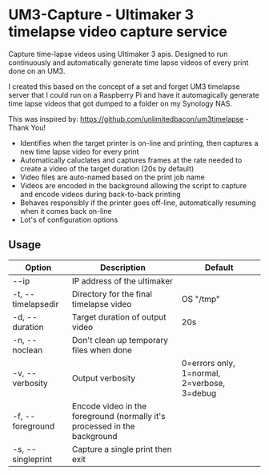 # UM3-Capture - Ultimaker 3 timelapse video capture service
Capture time-lapse videos using Ultimaker 3 apis. Designed to run continuously and automatically generate time 
lapse videos of every print done on an UM3.

I created this based on the concept of a set and forget UM3 timelapse
server that I could run on a Raspberry Pi and have it automagically generate time lapse videos that got dumped to
a folder on my Synology NAS. 

This was inspired by: https://github.com/unlimitedbacon/um3timelapse - Thank You!

* Identifies when the target printer is on-line and printing, then captures a new time lapse video for every print
* Automatically caluclates and captures frames at the rate needed to create a video of the target
duration (20s by default)
* Video files are auto-named based on the print job name
* Videos are encoded in the background allowing the script to capture and encode videos during back-to-back printing
* Behaves responsibly if the printer goes off-line, automatically resuming when it comes back on-line
* Lot's of configuration options
## Usage
|Option|Description|Default|
|------|-----------|-------|
|--ip|IP address of the ultimaker||
|-t, --timelapsedir|Directory for the final timelapse video|OS "/tmp"|
|-d, --duration|Target duration of output video|20s|
|-n, --noclean|Don't clean up temporary files when done||
|-v, --verbosity|Output verbosity|0=errors only, 1=normal, 2=verbose, 3=debug|1|
|-f, --foreground|Encode video in the foreground (normally it's processed in the background||
|-s, --singleprint|Capture a single print then exit||
